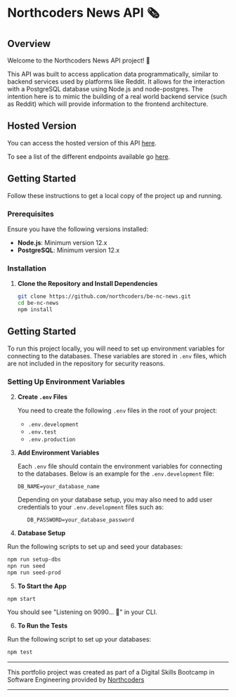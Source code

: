 # Northcoders News API 🗞️

## Overview

Welcome to the Northcoders News API project! 🥳

This API was built to access application data programmatically, similar to backend services used by platforms like Reddit. It allows for the interaction with a PostgreSQL database using Node.js and node-postgres.
The intention here is to mimic the building of a real world backend service (such as Reddit) which will provide information to the frontend architecture.

## Hosted Version

You can access the hosted version of this API [here](https://be-nc-news-rht5.onrender.com/).

To see a list of the different endpoints available go [here](https://be-nc-news-rht5.onrender.com/api).

## Getting Started

Follow these instructions to get a local copy of the project up and running.

### Prerequisites

Ensure you have the following versions installed:

- **Node.js**: Minimum version 12.x
- **PostgreSQL**: Minimum version 12.x

### Installation

1. **Clone the Repository and Install Dependencies**

   ```bash
   git clone https://github.com/northcoders/be-nc-news.git
   cd be-nc-news
   npm install
   ```

## Getting Started

To run this project locally, you will need to set up environment variables for connecting to the databases. These variables are stored in `.env` files, which are not included in the repository for security reasons.

### Setting Up Environment Variables

2. **Create `.env` Files**

   You need to create the following `.env` files in the root of your project:

   - `.env.development`
   - `.env.test`
   - `.env.production`

3. **Add Environment Variables**

   Each `.env` file should contain the environment variables for connecting to the databases. Below is an example for the `.env.development` file:

   ```plaintext
   DB_NAME=your_database_name
   ```

   Depending on your database setup, you may also need to add user credentials to your `.env.development` files such as:

   ```plantext
      DB_PASSWORD=your_database_password
   ```

4. **Database Setup**

Run the following scripts to set up and seed your databases:

```bash
npm run setup-dbs
npn run seed
npm run seed-prod
```

5. **To Start the App**

```bash
npm start
```

You should see "Listening on 9090... 🥳" in your CLI.

6. **To Run the Tests**

Run the following script to set up your databases:

```bash
npm test
```

---

This portfolio project was created as part of a Digital Skills Bootcamp in Software Engineering provided by [Northcoders](https://northcoders.com/)

---
